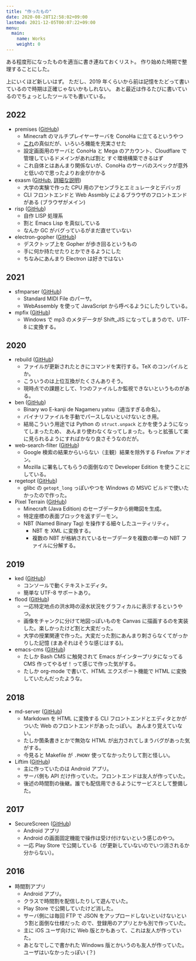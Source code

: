 ```yaml
---
title: "作ったもの"
date: 2020-08-28T12:58:02+09:00
lastmod: 2021-12-05T00:07:22+09:00
menu:
  main:
    name: Works
    weight: 0
---
```


ある程度形になったものを適当に書き連ねておくリスト。
作り始めた時期で整理することにした。

上にいくほど新しいはず。
ただし、2019 年くらいから前は記憶をたどって書いているので時期は正確じゃないかもしれない。
あと最近は作るたびに書いているのでちょっとしたツールでも書いている。

## 2022

- premises ([GitHub](https://github.com/kofuk/premises))
    - Minecraft のマルチプレイヤーサーバを ConoHa に立てるというやつ
    - [これ](https://codelabo.com/posts/20210308183929)の真似だが、いろいろ機能を充実させた
    - 設定画面用のサーバと ConoHa と Mega のアカウント、Cloudflare で管理しているドメインがあれば割と
    すぐ環境構築できるはず
    - これ自体とはあんまり関係ないが、ConoHa のサーバのスペックが意外と低いので思ったよりお金がかかる
- exasm ([GitHub](https://github.com/kofuk/exasm), [詳細な説明](/blog/20220131-emulator/))
    - 大学の実験で作った CPU 用のアセンブラとエミュレータとデバッガ
    - CLI フロントエンドと Web Assmbly によるブラウザのフロントエンドがある (ブラウザがメイン)
- risp ([GitHub](https://github.com/kofuk/risp))
    - 自作 LISP 処理系
    - 割と Emacs Lisp を真似している
    - なんか GC がバグっているがまだ直せていない
- electron-gopher ([GitHub](https://github.com/kofuk/electron-gopher))
    - デスクトップ上を Gopher が歩き回るというもの
    - 手に何か持たせたりとかできるようにした
    - ちなみにあんまり Electron は好きではない

## 2021

- sfmparser ([GitHub](https://github.com/kofuk/smfparser))
    - Standard MIDI File のパーサ。
    - WebAssembly を使って JavaScript から呼べるようにしたりしている。
- mpfix ([GitHub](https://github.com/kofuk/mpfix))
    - Windows で mp3 のメタデータが Shift\_JIS になってしまうので、UTF-8 に変換する。

## 2020

- rebuild ([GitHub](https://github.com/kofuk/rebuild))
    - ファイルが更新されたときにコマンドを実行する。TeX のコンパイルとか。
    - こういうのは上位互換がたくさんありそう。
    - 現時点での課題として、1つのファイルしか監視できないというものがある。
- ben ([GitHub](https://github.com/kofuk/ben))
    - Binary wo E-kanji de Nagameru yatsu（適当すぎる命名）。
    - バイナリファイルを手動でパースしないといけないとき用。
    - 結局こういう用途では Python の `struct.unpack` とかを使うようになってしまったため、
    あんまり使わなくなってしまった。もっと拡張して楽に見られるようにすればかなり良さそうなのだが。
- web-search-filter ([GitHub](https://github.com/kofuk/web-search-filter))
    - Google 検索の結果からいらない（主観）結果を除外する Firefox アドオン。
    - Mozilla に署名してもらうの面倒なので Developer Edition を使うことにしている。
- regetopt ([GitHub](https://github.com/kofuk/regetopt))
    - glibc の `getopt_long` っぽいやつを Windows の MSVC ビルドで使いたかったので作った。
- Pixel Terrain ([GitHub](https://github.com/kofuk/pixel-terrain))
    - Minecraft (Java Edition) のセーブデータから俯瞰図を生成。
    - 特定座標の表面ブロックを返すデーモン。
    - NBT (Named Binary Tag) を操作する細々したユーティリティ。
        - NBT を XML に変換する。
        - 複数の NBT が格納されているセーブデータを複数の単一の NBT ファイルに分解する。

## 2019

- ked ([GitHub](https://github.com/kofuk/ked))
    - コンソールで動くテキストエディタ。
    - 簡単な UTF-8 サポートあり。
- flood ([GitHub](https://github.com/kofuk/flood))
    - 一応特定地点の洪水時の浸水状況をグラフィカルに表示するというやつ。
    - 画像をチャンクに分けて地図っぽいものを Canvas に描画するのを実装した。楽しかったけど割と大変だった。
    - 大学の授業関連で作った。大変だった割にあんまり刺さらなくてがっかりした記憶 (まあそれはそうな感じはする)。
- emacs-cms ([GitHub](https://github.com/kofuk/emacs-cms))
    - たしか Bash CMS に触発されて Emacs がインタープリタになってる CMS 作ってやるぜ！って感じで作った気がする。
    - たしか org-mode で書いて、HTML エクスポート機能で HTML に変換していたんだったような。

## 2018

- md-server ([GitHub](https://github.com/kofuk/md-server))
    - Markdown を HTML に変換する CLI フロントエンドとエディタとかがついた Web のフロントエンドがあったっぽい。
    あんまり覚えていない。
    - たしか箇条書きとかで無効な HTML が出力されてしまうバグがあった気がする。
    - 今見ると Makefile が `.PHONY` 使ってなかったりして割と怪しい。
- Liftim ([GitHub](https://github.com/ChronoscopeAppLab/open-liftim-android))
    - 主に作っていたのは Android アプリ。
    - サーバ側も API だけ作っていた。フロントエンドは友人が作っていた。
    - 後述の時間割の後継。誰でも配信用できるようにサービスとして整備した。

## 2017

- SecureScreen ([GitHub](https://github.com/kofuk/SecureScreen))
    - Android アプリ
    - Android の画面固定機能で操作は受け付けないという感じのやつ。
    - 一応 Play Store で公開している（が更新していないのでいつ消されるか分からない）。

## 2016

- 時間割アプリ
    - Android アプリ。
    - クラスで時間割を配信したりして遊んでいた。
    - Play Store で公開していたけど消した。
    - サーバ側には毎回 FTP で JSON をアップロードしないといけないという割と面倒な仕様だった
    ので、登録用のアプリとかも別で作っていた。
    - 主に iOS ユーザ向けに Web 版とかもあって、これは友人が作っていた。
    - あとなでしこで書かれた Windows 版とかいうのも友人が作っていた。ユーザはいなかったっぽい (？)
